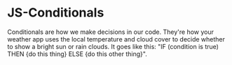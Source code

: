 # JS-Conditionals
Conditionals are how we make decisions in our code. They're how your weather app uses the local temperature and cloud cover to decide whether to show a bright sun or rain clouds.  It goes like this: "IF (condition is true) THEN {do this thing} ELSE {do this other thing}".

